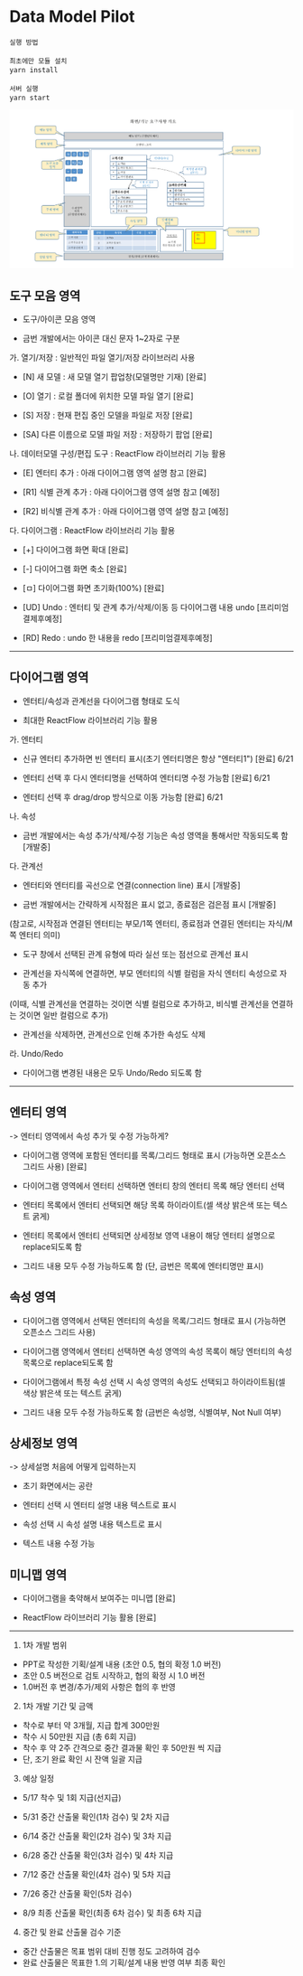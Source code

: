 # Data Model Pilot

```
실행 방법 

최초에만 모듈 설치
yarn install

서버 실행
yarn start

```

![Data Model Pilot](./public/img/data_model_img.png)

## 도구 모음 영역

- 도구/아이콘 모음 영역

- 금번 개발에서는 아이콘 대신 문자 1~2자로 구분

가. 열기/저장 : 일반적인 파일 열기/저장 라이브러리 사용

- [N] 새 모델 : 새 모델 열기 팝업창(모델명만 기재) [완료]

- [O] 열기 : 로컬 폴더에 위치한 모델 파일 열기 [완료]

- [S] 저장 : 현재 편집 중인 모델을 파일로 저장 [완료]

- [SA] 다른 이름으로 모델 파일 저장 : 저장하기 팝업 [완료]

나. 데이터모델 구성/편집 도구 : ReactFlow 라이브러리 기능 활용

- [E] 엔터티 추가 : 아래 다이어그램 영역 설명 참고 [완료]

- [R1] 식별 관계 추가 : 아래 다이어그램 영역 설명 참고 [예정]

- [R2] 비식별 관계 추가 : 아래 다이어그램 영역 설명 참고 [예정]

다. 다이어그램 : ReactFlow 라이브러리 기능 활용

- [+] 다이어그램 화면 확대 [완료]

- [-] 다이어그램 화면 축소 [완료]

- [ㅁ] 다이어그램 화면 초기화(100%) [완료]

- [UD] Undo : 엔터티 및 관계 추가/삭제/이동 등 다이어그램 내용 undo [프리미엄결제후예정]

- [RD] Redo : undo 한 내용을 redo [프리미엄결제후예정]

---
## 다이어그램 영역

- 엔터티/속성과 관계선을 다이어그램 형태로 도식

- 최대한 ReactFlow 라이브러리 기능 활용

가. 엔터티

- 신규 엔터티 추가하면 빈 엔터티 표시(초기 엔터티명은 항상 "엔터티1") [완료] 6/21

- 엔터티 선택 후 다시 엔터티명을 선택하여 엔터티명 수정 가능함 [완료] 6/21

- 엔터티 선택 후 drag/drop 방식으로 이동 가능함 [완료] 6/21

나. 속성

- 금번 개발에서는 속성 추가/삭제/수정 기능은 속성 영역을 통해서만 작동되도록 함 [개발중]

다. 관계선

- 엔터티와 엔터티를 곡선으로 연결(connection line) 표시 [개발중]

- 금번 개발에서는 간략하게 시작점은 표시 없고, 종료점은 검은점 표시 [개발중]

(참고로, 시작점과 연결된 엔터티는 부모/1쪽 엔터티, 종료점과 연결된 엔터티는 
자식/M쪽 엔터티 의미)

- 도구 창에서 선택된 관계 유형에 따라 실선 또는 점선으로 관계선 표시

- 관계선을 자식쪽에 연결하면, 부모 엔터티의 식별 컬럼을 자식 엔터티 속성으로 자동
추가

(이때, 식별 관계선을 연결하는 것이면 식별 컬럼으로 추가하고, 비식별 관계선을
연결하는 것이면 일반 컬럼으로 추가)

- 관계선을 삭제하면, 관계선으로 인해 추가한 속성도 삭제

라. Undo/Redo

- 다이어그램 변경된 내용은 모두 Undo/Redo 되도록 함
---
## 엔터티 영역

-> 엔터티 영역에서 속성 추가 및 수정 가능하게?

- 다이어그램 영역에 포함된 엔터티를 목록/그리드 형태로 표시 (가능하면 오픈소스 그리드 사용) [완료]

- 다이어그램 영역에서 엔터티 선택하면 엔터티 창의 엔터티 목록 해당 엔터티 선택

- 엔터티 목록에서 엔터티 선택되면 해당 목록 하이라이트(셀 색상 밝은색 또는 텍스트 굵게) 

- 엔터티 목록에서 엔터티 선택되면 상세정보 영역 내용이 해당 엔터티 설명으로 replace되도록 함

- 그리드 내용 모두 수정 가능하도록 함 (단, 금번은 목록에 엔터티명만 표시)

## 속성 영역

- 다이어그램 영역에서 선택된 엔터티의 속성을 목록/그리드 형태로 표시 (가능하면 오픈소스 그리드 사용)

- 다이어그램 영역에서 엔터티 선택하면 속성 영역의 속성 목록이 해당 엔터티의 속성 목록으로 replace되도록 함

- 다이어그램에서 특정 속성 선택 시 속성 영역의 속성도 선택되고 하이라이트됨(셀 색상 밝은색 또는 텍스트 굵게)

- 그리드 내용 모두 수정 가능하도록 함 (금번은 속성명, 식별여부, Not Null 여부)

## 상세정보 영역
-> 상세설명 처음에 어떻게 입력하는지

- 초기 화면에서는 공란

- 엔터티 선택 시 엔터티 설명 내용 텍스트로 표시

- 속성 선택 시 속성 설명 내용 텍스트로 표시

- 텍스트 내용 수정 가능

##  미니맵 영역

- 다이어그램을 축약해서 보여주는 미니맵 [완료]

- ReactFlow 라이브러리 기능 활용 [완료]

---


1. 1차 개발 범위
- PPT로 작성한 기획/설계 내용 (초안 0.5, 협의 확정 1.0 버전)
- 초안 0.5 버전으로 검토 시작하고, 협의 확정 시 1.0 버전
- 1.0버전 후 변경/추가/제외 사항은 협의 후 반영

2. 1차 개발 기간 및 금액
- 착수로 부터 약 3개월, 지급 합계 300만원
- 착수 시 50만원 지급 (총 6회 지급)
- 착수 후 약 2주 간격으로 중간 결과물 확인 후 50만원 씩 지급
- 단, 조기 완료 확인 시 잔액 일괄 지급

3. 예상 일정
- 5/17 착수 및 1회 지급(선지급)
- 5/31 중간 산출물 확인(1차 검수) 및 2차 지급
- 6/14 중간 산출물 확인(2차 검수) 및 3차 지급

- 6/28 중간 산출물 확인(3차 검수) 및 4차 지급
- 7/12 중간 산출물 확인(4차 검수) 및 5차 지급
- 7/26 중간 산출물 확인(5차 검수)
- 8/9 최종 산출물 확인(최종 6차 검수) 및 최종 6차 지급

4. 중간 및 완료 산출물 검수 기준
- 중간 산출물은 목표 범위 대비 진행 정도 고려하여 검수
- 완료 산출물은 목표한 1.의 기획/설계 내용 반영 여부 최종 확인
